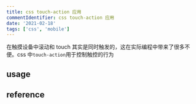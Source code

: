 ```yaml
---
title: css touch-action 应用
commentIdentifier: css touch-action 应用
date: '2021-02-18'
tags: ['css', 'mobile']
---
```


在触摸设备中滚动和 touch 其实是同时触发的，这在实际编程中带来了很多不便。css 中`touch-action`用于控制触控的行为

## usage

## reference

